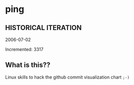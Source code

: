 # ping

## HISTORICAL ITERATION
2006-07-02

Incremented: 3317

## What is this?? 
Linux skills to hack the github commit visualization chart `;-)`
